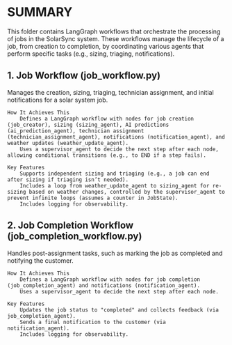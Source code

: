 # SUMMARY

This folder contains LangGraph workflows that orchestrate the processing of jobs in the SolarSync system. These workflows manage the lifecycle of a job, from creation to completion, by coordinating various agents that perform specific tasks (e.g., sizing, triaging, notifications).

## 1. Job Workflow (job_workflow.py)

Manages the creation, sizing, triaging, technician assignment, and initial notifications for a solar system job.

    How It Achieves This
        Defines a LangGraph workflow with nodes for job creation (job_creator), sizing (sizing_agent), AI predictions (ai_prediction_agent), technician assignment (technician_assignment_agent), notifications (notification_agent), and weather updates (weather_update_agent).
        Uses a supervisor_agent to decide the next step after each node, allowing conditional transitions (e.g., to END if a step fails).

    Key Features
        Supports independent sizing and triaging (e.g., a job can end after sizing if triaging isn’t needed).
        Includes a loop from weather_update_agent to sizing_agent for re-sizing based on weather changes, controlled by the supervisor_agent to prevent infinite loops (assumes a counter in JobState).
        Includes logging for observability.

## 2. Job Completion Workflow (job_completion_workflow.py)

Handles post-assignment tasks, such as marking the job as completed and notifying the customer.

    How It Achieves This
        Defines a LangGraph workflow with nodes for job completion (job_completion_agent) and notifications (notification_agent).
        Uses a supervisor_agent to decide the next step after each node.

    Key Features
        Updates the job status to "completed" and collects feedback (via job_completion_agent).
        Sends a final notification to the customer (via notification_agent).
        Includes logging for observability.

        